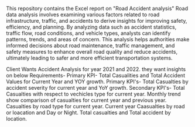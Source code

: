 This repository contains the Excel report on "Road Accident analysis"
Road data analysis involves examining various factors related to road infrastructure, traffic, and accidents to derive insights for improving safety, efficiency, and planning.
By analyzing data such as accident statistics, traffic flow, road conditions, and vehicle types, analysts can identify patterns, trends, and areas of concern. This analysis helps authorities make informed decisions about road maintenance, traffic management, and safety measures to enhance overall road quality and reduce accidents, ultimately leading to safer and more efficient transportation systems.

Client Wants Accident Analysis for year 2021 and 2022. they want insights on below Requirements-
Primary KPI- Total Casualities and Total Accident Values for Current Year and YOY growth.
Primary KPI's- Total Casualties by accident severity for current year and YoY growth.
Secondary KPI's- Total Casualties with respect to vechicles type for current year.
Monthly trend show comparison of casualties for current year and previous year.
Casualties by road type for current year.
Current year Caasualties by road or loacation and Day or Night.
Total casualties and Total accident by location.
